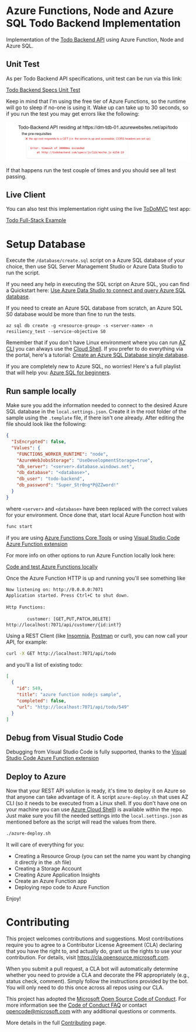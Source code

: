 # Azure Functions, Node and Azure SQL Todo Backend Implementation

Implementation of the [Todo Backend API](http://www.todobackend.com/index.html) using Azure Function, Node and Azure SQL. 

## Unit Test

As per Todo Backend API specifications, unit test can be run via this link:

[Todo Backend Specs Unit Test](http://todobackend.com/specs/index.html?https://dm-tdb-01.azurewebsites.net/api/todo)

Keep in mind that I'm using the free tier of Azure Functions, so the runtime will go to sleep if no-one is using it. Wake up can take up to 30 seconds, so if you run the test you may get errors like the following:

![](./images/azure-function-slow-wakeup-error.png)

If that happens run the test couple of times and you should see all test passing.

## Live Client

You can also test this implementation right using the live [ToDoMVC](http://todomvc.com/) test app:

[Todo Full-Stack Example](http://todobackend.com/client/index.html?https://dm-tdb-01.azurewebsites.net/api/ToDo)


# Setup Database

Execute the `/database/create.sql` script on a Azure SQL database of your choice, then use SQL Server Management Studio or Azure Data Studio to run the script. 

If you need any help in executing the SQL script on Azure SQL, you can find a Quickstart here: [Use Azure Data Studio to connect and query Azure SQL database](https://docs.microsoft.com/en-us/sql/azure-data-studio/quickstart-sql-database).

If you need to create an Azure SQL database from scratch, an Azure SQL S0 database would be more than fine to run the tests.

```
az sql db create -g <resource-group> -s <server-name> -n resiliency_test --service-objective S0
```

Remember that if you don't have Linux environment where you can run [AZ CLI](https://docs.microsoft.com/en-us/cli/azure/install-azure-cli?view=azure-cli-latest) you can always use the [Cloud Shell](https://docs.microsoft.com/en-us/azure/cloud-shell/quickstart). If you prefer to do everything via the portal, here's a tutorial: [Create an Azure SQL Database single database](https://docs.microsoft.com/en-us/azure/azure-sql/database/single-database-create-quickstart?tabs=azure-portal).

If you are completely new to Azure SQL, no worries! Here's a full playlist that will help you: [Azure SQL for beginners](https://www.youtube.com/playlist?list=PLlrxD0HtieHi5c9-i_Dnxw9vxBY-TqaeN).


## Run sample locally

Make sure you add the information needed to connect to the desired Azure SQL database in the `local.settings.json`. Create it in the root folder of the sample using the `.template` file, if there isn't one already. After editing the file should look like the following:

```json
{
  "IsEncrypted": false,
  "Values": {
    "FUNCTIONS_WORKER_RUNTIME": "node",
    "AzureWebJobsStorage": "UseDevelopmentStorage=true",
    "db_server": "<server>.database.windows.net",
    "db_database": "<database>",
    "db_user": "todo-backend",
    "db_password": "Super_Str0ng*P@ZZword!"
  }
}
```

where `<server>` and `<database>` have been replaced with the correct values for your environment. Once done that, start local Azure Function host with

```bash
func start
```

if you are using [Azure Functions Core Tools](https://www.npmjs.com/package/azure-functions-core-tools) or using [Visual Studio Code Azure Function extension](https://marketplace.visualstudio.com/items?itemName=ms-azuretools.vscode-azurefunctions)

For more info on other options to run Azure Function locally look here:

[Code and test Azure Functions locally](https://docs.microsoft.com/en-us/azure/azure-functions/functions-develop-local)

Once the Azure Function HTTP  is up and running you'll see something like

```text
Now listening on: http://0.0.0.0:7071
Application started. Press Ctrl+C to shut down.

Http Functions:

        customer: [GET,PUT,PATCH,DELETE] http://localhost:7071/api/customer/{id:int?}
```

Using a REST Client (like [Insomnia](https://insomnia.rest/), [Postman](https://www.getpostman.com/) or curl), you can now call your API, for example:

```bash
curl -X GET http://localhost:7071/api/todo
```

and you'll a list of existing todo:

```json
[
  {
    "id": 549,
    "title": "azure function nodejs sample",
    "completed": false,
    "url": "http://localhost:7071/api/todo/549"
  }
]
```

## Debug from Visual Studio Code

Debugging from Visual Studio Code is fully supported, thanks to the [Visual Studio Code Azure Function extension](https://marketplace.visualstudio.com/items?itemName=ms-azuretools.vscode-azurefunctions)

## Deploy to Azure

Now that your REST API solution is ready, it's time to deploy it on Azure so that anyone can take advantage of it. A script `azure-deploy.sh` that uses AZ CLI (so it needs to be executed from a Linux shell. If you don't have one on your machine you can use [Azure Cloud Shell](https://azure.microsoft.com/en-us/features/cloud-shell)) is available within the repo. Just make sure you fill the needed settings into the `local.settings.json` as mentioned before as the script will read the values from there.

```bash
./azure-deploy.sh
```

It will care of everything for you:

- Creating a Resource Group (you can set the name you want by changing it directly in the .sh file)
- Creating a Storage Account
- Creating Azure Application Insights
- Create an Azure Function app
- Deploying repo code to Azure Function

Enjoy!

# Contributing 

This project welcomes contributions and suggestions.  Most contributions require you to agree to a
Contributor License Agreement (CLA) declaring that you have the right to, and actually do, grant us
the rights to use your contribution. For details, visit https://cla.opensource.microsoft.com.

When you submit a pull request, a CLA bot will automatically determine whether you need to provide
a CLA and decorate the PR appropriately (e.g., status check, comment). Simply follow the instructions
provided by the bot. You will only need to do this once across all repos using our CLA.

This project has adopted the [Microsoft Open Source Code of Conduct](https://opensource.microsoft.com/codeofconduct/).
For more information see the [Code of Conduct FAQ](https://opensource.microsoft.com/codeofconduct/faq/) or
contact [opencode@microsoft.com](mailto:opencode@microsoft.com) with any additional questions or comments.

More details in the full [Contributing](./CONTRIBUTING.md) page.